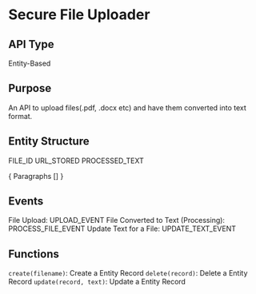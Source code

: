 
# Secure File Uploader

## API Type

Entity-Based

## Purpose

An API to upload files(.pdf, .docx etc) and have them converted into text format.

## Entity Structure

FILE_ID
URL_STORED
PROCESSED_TEXT

{
  Paragraphs []
}

## Events

  File Upload: UPLOAD_EVENT
  File Converted to Text (Processing): PROCESS_FILE_EVENT
  Update Text for a File: UPDATE_TEXT_EVENT

## Functions

```create(filename)```: Create a Entity Record
```delete(record)```: Delete a Entity Record
```update(record, text)```: Update a Entity Record
